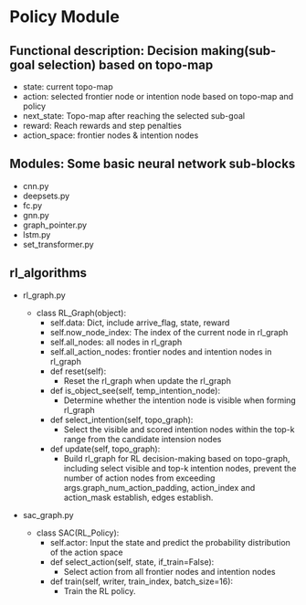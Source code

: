 # Policy Module
## Functional description: Decision making(sub-goal selection) based on topo-map
* state: current topo-map
* action: selected frontier node or intention node based on topo-map and policy
* next_state: Topo-map after reaching the selected sub-goal
* reward: Reach rewards and step penalties
* action_space: frontier nodes & intention nodes

## Modules: Some basic neural network sub-blocks
* cnn.py
* deepsets.py
* fc.py
* gnn.py
* graph_pointer.py
* lstm.py
* set_transformer.py

## rl_algorithms
* rl_graph.py
    * class RL_Graph(object):
        * self.data: Dict, include arrive_flag, state, reward
        * self.now_node_index: The index of the current node in rl_graph
        * self.all_nodes: all nodes in rl_graph
        * self.all_action_nodes: frontier nodes and intention nodes in rl_graph
        * def reset(self):
            * Reset the rl_graph when update the rl_graph
        * def is_object_see(self, temp_intention_node):
            * Determine whether the intention node is visible when forming rl_graph
        * def select_intention(self, topo_graph):
            * Select the visible and scored intention nodes within the top-k range from the candidate intension nodes
        * def update(self, topo_graph):
            * Build rl_graph for RL decision-making based on topo-graph, including select visible and top-k intention nodes, prevent the number of action nodes from exceeding args.graph_num_action_padding, action_index and action_mask establish, edges establish.

* sac_graph.py
    * class SAC(RL_Policy):
        * self.actor: Input the state and predict the probability distribution of the action space
        * def select_action(self, state, if_train=False):
            * Select action from all frontier nodes and intention nodes
        * def train(self, writer, train_index, batch_size=16):
            * Train the RL policy.
